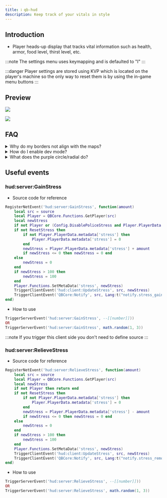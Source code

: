 ```yaml
---
title: ℹ qb-hud
description: Keep track of your vitals in style
---
```


## Introduction

* Player heads-up display that tracks vital information such as health, armor, food level, thirst level, etc.

:::note
The settings menu uses keymapping and is defaulted to "I"
:::

:::danger
Player settings are stored using KVP which is located on the player's machine so the only way to reset them is by using the in-game menu buttons
:::

## Preview

![](https://user-images.githubusercontent.com/91661118/149598723-b34bb93d-8885-4b3a-a0cc-ab68d756a449.PNG)

![](https://user-images.githubusercontent.com/91661118/143668930-e9475c53-284c-4054-ad9c-88aa98f76768.png)

## FAQ&#x20;

<details>

<summary>Why do my borders not align with the maps?</summary>

Most of the time it generally means your safezone is not set to default in your GTA settings. (Settings/Display/"Restore Defaults")

</details>

<details>

<summary>How do I enable dev mode?</summary>

Simple! All you have to do is type /admin and navigate through the menu to the last section called "Developer Options" and inside there you should see "Dev Mode", this will keep you invincible and add a cool developer icon in your circles/radials

</details>

<details>

<summary>What does the purple circle/radial do?</summary>

That is your harness indicator! When you have the item "harness" in your inventory and while in a vehicle it will appear. Also, when you use your item "harness", the circle/radial will reflect the amount of uses left and decrease over time.

</details>

## Useful events

### hud:server:GainStress

* Source code for reference

```lua
RegisterNetEvent('hud:server:GainStress', function(amount)
    local src = source
    local Player = QBCore.Functions.GetPlayer(src)
    local newStress
    if not Player or (Config.DisablePoliceStress and Player.PlayerData.job.name == 'police') then return end
    if not ResetStress then
        if not Player.PlayerData.metadata['stress'] then
            Player.PlayerData.metadata['stress'] = 0
        end
        newStress = Player.PlayerData.metadata['stress'] + amount
        if newStress <= 0 then newStress = 0 end
    else
        newStress = 0
    end
    if newStress > 100 then
        newStress = 100
    end
    Player.Functions.SetMetaData('stress', newStress)
    TriggerClientEvent('hud:client:UpdateStress', src, newStress)
    TriggerClientEvent('QBCore:Notify', src, Lang:t("notify.stress_gain"), 'error', 1500)
end)
```

* How to use

```lua
TriggerServerEvent('hud:server:GainStress', --[[number]])) 
OR
TriggerServerEvent('hud:server:GainStress', math.random(1, 3))
```

:::note
If you trigger this client side you don't need to define source
:::

### hud:server:RelieveStress

* Source code for reference

```lua
RegisterNetEvent('hud:server:RelieveStress', function(amount)
    local src = source
    local Player = QBCore.Functions.GetPlayer(src)
    local newStress
    if not Player then return end
    if not ResetStress then
        if not Player.PlayerData.metadata['stress'] then
            Player.PlayerData.metadata['stress'] = 0
        end
        newStress = Player.PlayerData.metadata['stress'] - amount
        if newStress <= 0 then newStress = 0 end
    else
        newStress = 0
    end
    if newStress > 100 then
        newStress = 100
    end
    Player.Functions.SetMetaData('stress', newStress)
    TriggerClientEvent('hud:client:UpdateStress', src, newStress)
    TriggerClientEvent('QBCore:Notify', src, Lang:t("notify.stress_removed"))
end)
```

* How to use

```lua
TriggerServerEvent('hud:server:RelieveStress', --[[number]])) 
OR
TriggerServerEvent('hud:server:RelieveStress', math.random(1, 3))
```
